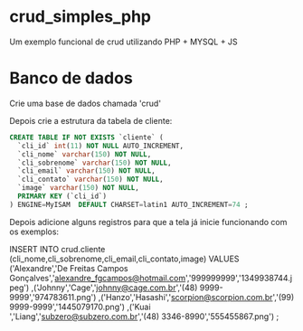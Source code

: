 # crud_simples_php
Um exemplo funcional de crud utilizando PHP + MYSQL + JS

# Banco de dados
Crie uma base de dados chamada 'crud'

Depois crie a estrutura da tabela de cliente:

```sql
CREATE TABLE IF NOT EXISTS `cliente` (
  `cli_id` int(11) NOT NULL AUTO_INCREMENT,
  `cli_nome` varchar(150) NOT NULL,
  `cli_sobrenome` varchar(150) NOT NULL,
  `cli_email` varchar(150) NOT NULL,
  `cli_contato` varchar(150) NOT NULL,
  `image` varchar(150) NOT NULL,
  PRIMARY KEY (`cli_id`)
) ENGINE=MyISAM  DEFAULT CHARSET=latin1 AUTO_INCREMENT=74 ;
```

Depois adicione alguns registros para que a tela já inicie funcionando com os exemplos:

INSERT INTO crud.cliente (cli_nome,cli_sobrenome,cli_email,cli_contato,image) VALUES 
('Alexandre','De Freitas Campos Gonçalves','alexandre_fgcampos@hotmail.com','999999999','1349938744.jpeg')
,('Johnny','Cage','johnny@cage.com.br','(48) 9999-9999','974783611.png')
,('Hanzo','Hasashi','scorpion@scorpion.com.br','(99) 9999-9999','1445079170.png')
,('Kuai ','Liang','subzero@subzero.com.br','(48) 3346-8990','555455867.png')
;

